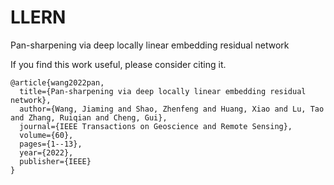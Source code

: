# LLERN
Pan-sharpening via deep locally linear embedding residual network

If you find this work useful, please consider citing it.
```
@article{wang2022pan,
  title={Pan-sharpening via deep locally linear embedding residual network},
  author={Wang, Jiaming and Shao, Zhenfeng and Huang, Xiao and Lu, Tao and Zhang, Ruiqian and Cheng, Gui},
  journal={IEEE Transactions on Geoscience and Remote Sensing},
  volume={60},
  pages={1--13},
  year={2022},
  publisher={IEEE}
}
```
